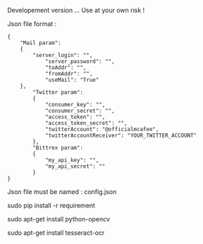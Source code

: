 Developement version ...
Use at your own risk !

Json file format :


```
{
	"Mail param":
	{
		"server_login": "",
			"server_password": "",
			"toAddr": "",
			"fromAddr": "",
			"useMail": "True"
	},
		"Twitter param":
		{
			"consumer_key": "",
			"consumer_secret": "",
			"access_token": "",
			"access_token_secret": "",
			"twitterAccount": "@officialmcafee",
			"twitterAccountReceiver": "YOUR_TWITTER_ACCOUNT"
		},
		"Bittrex param":
		{
			"my_api_key": "",
			"my_api_secret": ""
		}
}
```
Json file must be named : config.json

sudo pip install -r requirement

sudo apt-get install python-opencv

sudo apt-get install tesseract-ocr
